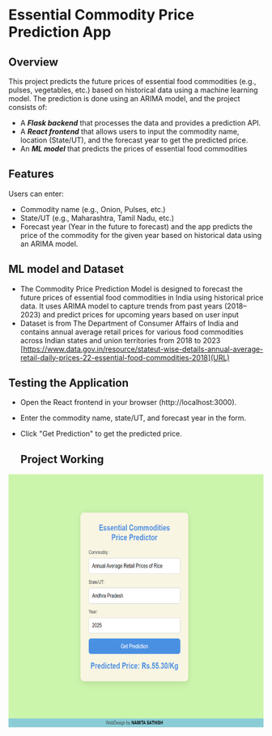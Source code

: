 # Essential Commodity Price Prediction App
## Overview
This project predicts the future prices of essential food commodities (e.g., pulses, vegetables, etc.) based on historical data using a machine learning model. The prediction is done using an ARIMA model, and the project consists of:

- A ***Flask backend*** that processes the data and provides a prediction API.
- A ***React frontend*** that allows users to input the commodity name, location (State/UT), and the forecast year to get the predicted price.
- An ***ML model*** that predicts the prices of essential food commodities
  
## Features
Users can enter:
- Commodity name (e.g., Onion, Pulses, etc.)
- State/UT (e.g., Maharashtra, Tamil Nadu, etc.)
- Forecast year (Year in the future to forecast)
and the app predicts the price of the commodity for the given year based on historical data using an ARIMA model.

## ML model and Dataset 
- The Commodity Price Prediction Model is designed to forecast the future prices of essential food commodities in India using historical price data. It uses ARIMA model to capture trends from past years (2018–2023) and predict prices for upcoming years based on user input
- Dataset is from The Department of Consumer Affairs of India and contains annual average retail prices for various food commodities across Indian states and union territories from 2018 to 2023 <br>
[https://www.data.gov.in/resource/stateut-wise-details-annual-average-retail-daily-prices-22-essential-food-commodities-2018](URL)

## Testing the Application
- Open the React frontend in your browser (http://localhost:3000).
- Enter the commodity name, state/UT, and forecast year in the form.
- Click "Get Prediction" to get the predicted price.
  
  ## Project Working

<img src="app.png" width="650" height="500">
